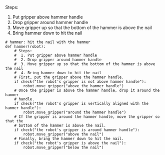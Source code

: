 

Steps:
1. Put gripper above hammer handle
2. Drop gripper around hammer handle
3. Move gripper up so that the bottom of the hammer is above the nail
4. Bring hammer down to hit the nail 

```
# hammer: hit the nail with the hammer
def hammer(robot):
    # Steps:
    #  1. Put gripper above hammer handle
    #  2. Drop gripper around hammer handle
    #  3. Move gripper up so that the bottom of the hammer is above the nail
    #  4. Bring hammer down to hit the nail 
    # First, put the gripper above the hammer handle.
    if check("the robot's gripper is not above hammer handle"):
        robot.move_gripper("above the hammer handle")
    # Once the gripper is above the hammer handle, drop it around the hammer
    # handle.
    if check("the robot's gripper is vertically aligned with the hammer handle"):
        robot.move_gripper("around the hammer handle")
    # If the gripper is around the hammer handle, move the gripper so that the
    # bottom of the hammer is above the nail.
    if check("the robot's gripper is around hammer handle"):
        robot.move_gripper("above the nail")
    # Finally, bring the hammer down to hit the nail.
    if check("the robot's gripper is above the nail"):
        robot.move_gripper("below the nail")